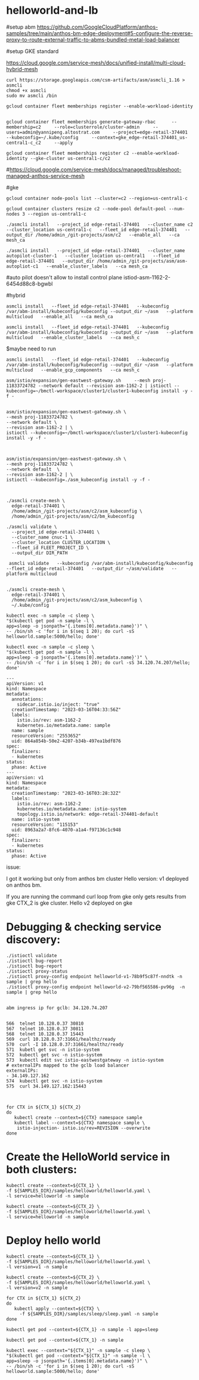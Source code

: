 # helloworld-and-lb

#setup abm https://github.com/GoogleCloudPlatform/anthos-samples/tree/main/anthos-bm-edge-deployment#5-configure-the-reverse-proxy-to-route-external-traffic-to-abms-bundled-metal-load-balancer

#setup GKE standard


https://cloud.google.com/service-mesh/docs/unified-install/multi-cloud-hybrid-mesh

    curl https://storage.googleapis.com/csm-artifacts/asm/asmcli_1.16 > asmcli
    chmod +x asmcli
    sudo mv asmcli /bin

    gcloud container fleet memberships register --enable-workload-identity


    gcloud container fleet memberships generate-gateway-rbac      --membership=c2     --role=clusterrole/cluster-admin     --users=admin@yannipeng.altostrat.com     --project=edge-retail-374401     --kubeconfig=~/.kube/config     --context=gke_edge-retail-374401_us-central1-c_c2     --apply

    gcloud container fleet memberships register c2 --enable-workload-identity --gke-cluster us-central1-c/c2

#https://cloud.google.com/service-mesh/docs/managed/troubleshoot-managed-anthos-service-mesh

#gke
   
    gcloud container node-pools list --cluster=c2 --region=us-central1-c
    
    gcloud container clusters resize c2 --node-pool default-pool --num-nodes 3 --region us-central1-c

    ./asmcli install   --project_id edge-retail-374401   --cluster_name c2  --cluster_location us-central1-c   --fleet_id edge-retail-374401   --output_dir /home/admin_/git-projects/asm/c2   --enable_all   --ca mesh_ca

    ./asmcli install   --project_id edge-retail-374401   --cluster_name autopilot-cluster-1   --cluster_location us-central1   --fleet_id edge-retail-374401   --output_dir /home/admin_/git-projects/asm/asm-autopliot-c1   --enable_cluster_labels   --ca mesh_ca

#auto pilot doesn't allow to install control plane istiod-asm-1162-2-6454d88c8-bgwbl

#hybrid
 
    asmcli install   --fleet_id edge-retail-374401   --kubeconfig /var/abm-install/kubeconfig/kubeconfig --output_dir ~/asm   --platform multicloud   --enable_all   --ca mesh_ca

    asmcli install   --fleet_id edge-retail-374401   --kubeconfig /var/abm-install/kubeconfig/kubeconfig --output_dir ~/asm   --platform multicloud   --enable_cluster_labels   --ca mesh_c


$maybe need to run 
   
    asmcli install   --fleet_id edge-retail-374401   --kubeconfig /var/abm-install/kubeconfig/kubeconfig --output_dir ~/asm   --platform multicloud   --enable_gcp_components   --ca mesh_c

    asm/istio/expansion/gen-eastwest-gateway.sh     --mesh proj-11833724782 --network default --revision asm-1162-2 | istioctl --kubeconfig=~/bmctl-workspace/cluster1/cluster1-kubeconfig install -y -f -


    asm/istio/expansion/gen-eastwest-gateway.sh \
    --mesh proj-11833724782 \
    --network default \
    --revision asm-1162-2 | \
    istioctl --kubeconfig=~/bmctl-workspace/cluster1/cluster1-kubeconfig install -y -f -



    asm/istio/expansion/gen-eastwest-gateway.sh \
    --mesh proj-11833724782 \
    --network default  \
    --revision asm-1162-2 | \
    istioctl --kubeconfig=./asm_kubeconfig install -y -f -



    ./asmcli create-mesh \
      edge-retail-374401 \
      /home/admin_/git-projects/asm/c2/asm_kubeconfig \
      /home/admin_/git-projects/asm/c2/bm_kubeconfig

    ./asmcli validate \
      --project_id edge-retail-374401 \
      --cluster_name cnuc-1 \
      --cluster_location CLUSTER_LOCATION \
      --fleet_id FLEET_PROJECT_ID \
      --output_dir DIR_PATH

     asmcli validate   --kubeconfig /var/abm-install/kubeconfig/kubeconfig   --fleet_id edge-retail-374401   --output_dir ~/asm/validate   --platform multicloud


    ./asmcli create-mesh \
      edge-retail-374401 \
      /home/admin_/git-projects/asm/c2/asm_kubeconfig \
      ~/.kube/config

    kubectl exec -n sample -c sleep \
    "$(kubectl get pod -n sample -l \
    app=sleep -o jsonpath='{.items[0].metadata.name}')" \
    -- /bin/sh -c 'for i in $(seq 1 20); do curl -sS helloworld.sample:5000/hello; done'

    kubectl exec -n sample -c sleep \
    "$(kubectl get pod -n sample -l \
    app=sleep -o jsonpath='{.items[0].metadata.name}')" \
    -- /bin/sh -c 'for i in $(seq 1 20); do curl -sS 34.120.74.207/hello; done'

```
---
apiVersion: v1
kind: Namespace
metadata:
  annotations:
    sidecar.istio.io/inject: "true"
  creationTimestamp: "2023-03-16T04:33:56Z"
  labels:
    istio.io/rev: asm-1162-2
    kubernetes.io/metadata.name: sample
  name: sample
  resourceVersion: "2553652"
  uid: 864a854b-50e2-4207-b34b-497ea1bdf876
spec:
  finalizers:
  - kubernetes
status:
  phase: Active
---
apiVersion: v1
kind: Namespace
metadata:
  creationTimestamp: "2023-03-16T03:28:32Z"
  labels:
    istio.io/rev: asm-1162-2
    kubernetes.io/metadata.name: istio-system
    topology.istio.io/network: edge-retail-374401-default
  name: istio-system
  resourceVersion: "115153"
  uid: 8963a2a7-8fc6-4070-a1a4-f97136c1c948
spec:
  finalizers:
  - kubernetes
status:
  phase: Active
```


issue:

I got it working but only from anthos bm cluster Hello version: v1 deployed on anthos bm.

If you are running the command curl loop from gke only gets results from gke CTX_2 is gke cluster. Hello v2 deployed on gke


# Debugging & checking service discovery:

    ./istioctl validate
    ./istioctl bug-report
    ./istioctl bug-report
    ./istioctl proxy-status
    ./istioctl proxy-config endpoint helloworld-v1-78b9f5c87f-nndtk -n sample | grep hello
    ./istioctl proxy-config endpoint helloworld-v2-79bf565586-pv96g  -n sample | grep hello
  

    abm ingress ip for gclb: 34.120.74.207


    566  telnet 10.128.0.37 30810
    567  telnet 10.128.0.37 30811
    568  telnet 10.128.0.37 15443
    569  curl 10.128.0.37:31661/healthz/ready
    570  curl -I 10.128.0.37:31661/healthz/ready
    571  kubetl get svc -n istio-system
    572  kubectl get svc -n istio-system
    573  kubectl edit svc istio-eastwestgateway -n istio-system
    # externalIPs mapped to the gclb load balancer
    externalIPs:
    - 34.149.127.162
    574  kubectl get svc -n istio-system
    575  curl 34.149.127.162:15443



    for CTX in ${CTX_1} ${CTX_2}
    do
       kubectl create --context=${CTX} namespace sample
       kubectl label --context=${CTX} namespace sample \
        istio-injection- istio.io/rev=REVISION --overwrite
    done


# Create the HelloWorld service in both clusters:


    kubectl create --context=${CTX_1} \
    -f ${SAMPLES_DIR}/samples/helloworld/helloworld.yaml \
    -l service=helloworld -n sample

    kubectl create --context=${CTX_2} \
    -f ${SAMPLES_DIR}/samples/helloworld/helloworld.yaml \
    -l service=helloworld -n sample
    
# Deploy hello world

    kubectl create --context=${CTX_1} \
    -f ${SAMPLES_DIR}/samples/helloworld/helloworld.yaml \
    -l version=v1 -n sample

    kubectl create --context=${CTX_2} \
    -f ${SAMPLES_DIR}/samples/helloworld/helloworld.yaml \
    -l version=v2 -n sample
  
    for CTX in ${CTX_1} ${CTX_2}
    do
       kubectl apply --context=${CTX} \
         -f ${SAMPLES_DIR}/samples/sleep/sleep.yaml -n sample
    done

    kubectl get pod --context=${CTX_1} -n sample -l app=sleep
  
    kubectl get pod --context=${CTX_1} -n sample
  
    kubectl exec --context="${CTX_1}" -n sample -c sleep \
    "$(kubectl get pod --context="${CTX_1}" -n sample -l \
    app=sleep -o jsonpath='{.items[0].metadata.name}')" \
    -- /bin/sh -c 'for i in $(seq 1 20); do curl -sS helloworld.sample:5000/hello; done'
